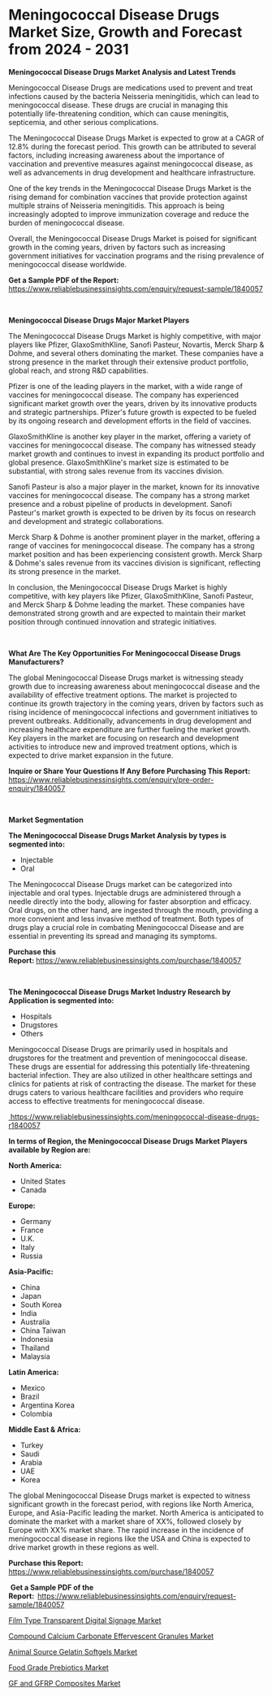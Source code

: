<p><h1>Meningococcal Disease Drugs Market Size, Growth and Forecast from 2024 - 2031</h1></p><p><strong>Meningococcal Disease Drugs Market Analysis and Latest Trends</strong></p>
<p><p>Meningococcal Disease Drugs are medications used to prevent and treat infections caused by the bacteria Neisseria meningitidis, which can lead to meningococcal disease. These drugs are crucial in managing this potentially life-threatening condition, which can cause meningitis, septicemia, and other serious complications.</p><p>The Meningococcal Disease Drugs Market is expected to grow at a CAGR of 12.8% during the forecast period. This growth can be attributed to several factors, including increasing awareness about the importance of vaccination and preventive measures against meningococcal disease, as well as advancements in drug development and healthcare infrastructure.</p><p>One of the key trends in the Meningococcal Disease Drugs Market is the rising demand for combination vaccines that provide protection against multiple strains of Neisseria meningitidis. This approach is being increasingly adopted to improve immunization coverage and reduce the burden of meningococcal disease.</p><p>Overall, the Meningococcal Disease Drugs Market is poised for significant growth in the coming years, driven by factors such as increasing government initiatives for vaccination programs and the rising prevalence of meningococcal disease worldwide.</p></p>
<p><strong>Get a Sample PDF of the Report:&nbsp;</strong> <a href="https://www.reliablebusinessinsights.com/enquiry/request-sample/1840057">https://www.reliablebusinessinsights.com/enquiry/request-sample/1840057</a></p>
<p>&nbsp;</p>
<p><strong>Meningococcal Disease Drugs Major Market Players</strong></p>
<p><p>The Meningococcal Disease Drugs Market is highly competitive, with major players like Pfizer, GlaxoSmithKline, Sanofi Pasteur, Novartis, Merck Sharp & Dohme, and several others dominating the market. These companies have a strong presence in the market through their extensive product portfolio, global reach, and strong R&D capabilities.</p><p>Pfizer is one of the leading players in the market, with a wide range of vaccines for meningococcal disease. The company has experienced significant market growth over the years, driven by its innovative products and strategic partnerships. Pfizer's future growth is expected to be fueled by its ongoing research and development efforts in the field of vaccines.</p><p>GlaxoSmithKline is another key player in the market, offering a variety of vaccines for meningococcal disease. The company has witnessed steady market growth and continues to invest in expanding its product portfolio and global presence. GlaxoSmithKline's market size is estimated to be substantial, with strong sales revenue from its vaccines division.</p><p>Sanofi Pasteur is also a major player in the market, known for its innovative vaccines for meningococcal disease. The company has a strong market presence and a robust pipeline of products in development. Sanofi Pasteur's market growth is expected to be driven by its focus on research and development and strategic collaborations.</p><p>Merck Sharp & Dohme is another prominent player in the market, offering a range of vaccines for meningococcal disease. The company has a strong market position and has been experiencing consistent growth. Merck Sharp & Dohme's sales revenue from its vaccines division is significant, reflecting its strong presence in the market.</p><p>In conclusion, the Meningococcal Disease Drugs Market is highly competitive, with key players like Pfizer, GlaxoSmithKline, Sanofi Pasteur, and Merck Sharp & Dohme leading the market. These companies have demonstrated strong growth and are expected to maintain their market position through continued innovation and strategic initiatives.</p></p>
<p>&nbsp;</p>
<p><strong>What Are The Key Opportunities For Meningococcal Disease Drugs Manufacturers?</strong></p>
<p><p>The global Meningococcal Disease Drugs market is witnessing steady growth due to increasing awareness about meningococcal disease and the availability of effective treatment options. The market is projected to continue its growth trajectory in the coming years, driven by factors such as rising incidence of meningococcal infections and government initiatives to prevent outbreaks. Additionally, advancements in drug development and increasing healthcare expenditure are further fueling the market growth. Key players in the market are focusing on research and development activities to introduce new and improved treatment options, which is expected to drive market expansion in the future.</p></p>
<p><strong>Inquire or Share Your Questions If Any Before Purchasing This Report:</strong> <a href="https://www.reliablebusinessinsights.com/enquiry/pre-order-enquiry/1840057">https://www.reliablebusinessinsights.com/enquiry/pre-order-enquiry/1840057</a></p>
<p>&nbsp;</p>
<p><strong>Market Segmentation</strong></p>
<p><strong>The Meningococcal Disease Drugs Market Analysis by types is segmented into:</strong></p>
<p><ul><li>Injectable</li><li>Oral</li></ul></p>
<p><p>The Meningococcal Disease Drugs market can be categorized into injectable and oral types. Injectable drugs are administered through a needle directly into the body, allowing for faster absorption and efficacy. Oral drugs, on the other hand, are ingested through the mouth, providing a more convenient and less invasive method of treatment. Both types of drugs play a crucial role in combating Meningococcal Disease and are essential in preventing its spread and managing its symptoms.</p></p>
<p><strong>Purchase this Report:&nbsp;</strong><a href="https://www.reliablebusinessinsights.com/purchase/1840057">https://www.reliablebusinessinsights.com/purchase/1840057</a></p>
<p>&nbsp;</p>
<p><strong>The Meningococcal Disease Drugs Market Industry Research by Application is segmented into:</strong></p>
<p><ul><li>Hospitals</li><li>Drugstores</li><li>Others</li></ul></p>
<p><p>Meningococcal Disease Drugs are primarily used in hospitals and drugstores for the treatment and prevention of meningococcal disease. These drugs are essential for addressing this potentially life-threatening bacterial infection. They are also utilized in other healthcare settings and clinics for patients at risk of contracting the disease. The market for these drugs caters to various healthcare facilities and providers who require access to effective treatments for meningococcal disease.</p></p>
<p><a href="https://www.reliablebusinessinsights.com/meningococcal-disease-drugs-r1840057">&nbsp;https://www.reliablebusinessinsights.com/meningococcal-disease-drugs-r1840057</a></p>
<p><strong>In terms of Region, the Meningococcal Disease Drugs Market Players available by Region are:</strong></p>
<p>
    <p> <strong> North America: </strong>
        <ul>
            <li>United States</li>
            <li>Canada</li>
        </ul>
        </p> 
    <p> <strong> Europe: </strong>
        <ul>
            <li>Germany</li>
            <li>France</li>
            <li>U.K.</li>
            <li>Italy</li>
            <li>Russia</li>
        </ul>
        </p> 
    <p> <strong> Asia-Pacific: </strong>
        <ul>
            <li>China</li>
            <li>Japan</li>
            <li>South Korea</li>
            <li>India</li>
            <li>Australia</li>
            <li>China Taiwan</li>
            <li>Indonesia</li>
            <li>Thailand</li>
            <li>Malaysia</li>
        </ul>
        </p> 
    <p> <strong> Latin America: </strong>
        <ul>
            <li>Mexico</li>
            <li>Brazil</li>
            <li>Argentina Korea</li>
            <li>Colombia</li>
        </ul>
        </p> 
    <p> <strong> Middle East & Africa: </strong>
        <ul>
            <li>Turkey</li>
            <li>Saudi</li>
            <li>Arabia</li>
            <li>UAE</li>
            <li>Korea</li>
        </ul>
    </p>
    </p>
<p><p>The global Meningococcal Disease Drugs market is expected to witness significant growth in the forecast period, with regions like North America, Europe, and Asia-Pacific leading the market. North America is anticipated to dominate the market with a market share of XX%, followed closely by Europe with XX% market share. The rapid increase in the incidence of meningococcal disease in regions like the USA and China is expected to drive market growth in these regions as well.</p></p>
<p><strong>Purchase this Report: </strong><a href="https://www.reliablebusinessinsights.com/purchase/1840057">https://www.reliablebusinessinsights.com/purchase/1840057</a></p>
<p>&nbsp;<strong>Get a Sample PDF of the Report:&nbsp;&nbsp;</strong><a href="https://www.reliablebusinessinsights.com/enquiry/request-sample/1840057">https://www.reliablebusinessinsights.com/enquiry/request-sample/1840057</a></p>
<p><strong></strong></p>
<p><p><a href="https://www.linkedin.com/pulse/global-film-type-transparent-digital-signage-market-size-expected-1xxue?trackingId=3ifmNmSSSmO84LreEFiGBw%3D%3D">Film Type Transparent Digital Signage Market</a></p><p><a href="https://github.com/hrhzhypq19/Market-Research-Report-List-1/blob/main/compound-calcium-carbonate-effervescent-granules-market.md">Compound Calcium Carbonate Effervescent Granules Market</a></p><p><a href="https://github.com/LarryPearsongXXfvf/Market-Research-Report-List-1/blob/main/animal-source-gelatin-softgels-market.md">Animal Source Gelatin Softgels Market</a></p><p><a href="https://github.com/kishanagarner91/Market-Research-Report-List-1/blob/main/food-grade-prebiotics-market.md">Food Grade Prebiotics Market</a></p><p><a href="https://www.linkedin.com/pulse/global-gf-gfrp-composites-market-focus-product-type-glass-fiber-deu4c?trackingId=J08c8DkaRHeL%2BfpO%2Fu9CKg%3D%3D">GF and GFRP Composites Market</a></p></p>